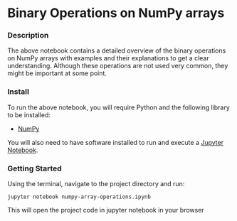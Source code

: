 # Binary Operations on NumPy arrays

### Description
The above notebook contains a detailed overview of the binary operations on NumPy arrays with examples and their explanations to get a clear understanding. Although these operations are not used very common, they might be important at some point.

### Install
To run the above notebook, you will require Python and the following library to be installed:

- [NumPy](https://numpy.org/)

You will also need to have software installed to run and execute a [Jupyter Notebook](https://jupyter.org/install).

### Getting Started
Using the terminal, navigate to the project directory and run:

`jupyter notebook numpy-array-operations.ipynb`

This will open the project code in jupyter notebook in your browser